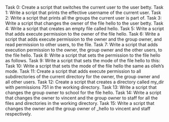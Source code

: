 Task 0: Create a script that switches the current user to the user betty.
Task 1: Write a script that prints the effective username of the current user.
Task 2: Write a script that prints all the groups the current user is part of.
Task 3: Write a script that changes the owner of the file hello to the user betty.
Task 4: Write a script that creates an empty file called hello.
Task 5: Write a script that adds execute permission to the owner of the file hello.
Task 6: Write a script that adds execute permission to the owner and the group owner, and read permission to other users, to the file.
Task 7: Write a script that adds execution permission to the owner, the group owner and the other users, to the file hello.
Task 8: Write a script that sets the permission to the file hello as follows.
Task 9: Write a script that sets the mode of the file hello to this:
Task 10: Write a script that sets the mode of the file hello the same as olleh’s mode.
Task 11: Create a script that adds execute permission to all subdirectories of the current directory for the owner, the group owner and all other users.
Task 12: Create a script that creates a directory called my_dir with permissions 751 in the working directory.
Task 13: Write a script that changes the group owner to school for the file hello.
Task 14: Write a script that changes the owner to vincent and the group owner to staff for all the files and directories in the working directory.
Task 15: Write a script that changes the owner and the group owner of _hello to vincent and staff respectively.
